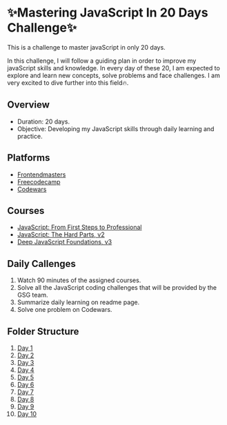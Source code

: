 # ✨Mastering JavaScript In 20 Days Challenge✨
This is a challenge to master javaScript in only 20 days.

In this challenge, I will follow a guiding plan in order to improve my javaScript skills and knowledge. In every day of these 20, I am expected to explore and learn new concepts, solve problems and face challenges. I am very excited to dive further into this field🔥.



## Overview
- Duration: 20 days.
- Objective: Developing my JavaScript skills through daily learning and practice.


## Platforms
- [Frontendmasters](https://frontendmasters.com/)
- [Freecodecamp](https://www.freecodecamp.org/)
- [Codewars](https://www.codewars.com/dashboard)


## Courses
- [JavaScript: From First Steps to Professional](https://frontendmasters.com/courses/javascript-first-steps/)
- [JavaScript: The Hard Parts, v2](https://frontendmasters.com/courses/javascript-hard-parts-v2/)
- [Deep JavaScript Foundations, v3](https://frontendmasters.com/courses/deep-javascript-v3/)


## Daily Callenges
1.  Watch 90 minutes of the assigned courses.
2.  Solve all the JavaScript coding challenges that will be provided by the GSG team.
3. Summarize daily learning on readme page.
4. Solve one problem on Codewars.


## Folder Structure
1. [Day 1](https://github.com/TarteelTamimi/Mastering-JavaScript-in-20-Days/blob/main/Day1.md)
2. [Day 2](https://github.com/TarteelTamimi/Mastering-JavaScript-in-20-Days/blob/main/Day2.md)
3. [Day 3](https://github.com/TarteelTamimi/Mastering-JavaScript-in-20-Days/blob/main/Day3.md)
4. [Day 4](https://github.com/TarteelTamimi/Mastering-JavaScript-in-20-Days/blob/main/Day4.md)
5. [Day 5](https://github.com/TarteelTamimi/Mastering-JavaScript-in-20-Days/blob/main/Day5.md)
6. [Day 6](https://github.com/TarteelTamimi/Mastering-JavaScript-in-20-Days/blob/main/Day6.md)
7. [Day 7](https://github.com/TarteelTamimi/Mastering-JavaScript-in-20-Days/blob/main/Day7.md)
8. [Day 8](https://github.com/TarteelTamimi/Mastering-JavaScript-in-20-Days/blob/main/Day8.md)
9. [Day 9](https://github.com/TarteelTamimi/Mastering-JavaScript-in-20-Days/blob/main/Day9.md)
10. [Day 10](https://github.com/TarteelTamimi/Mastering-JavaScript-in-20-Days/blob/main/Day10.md)

